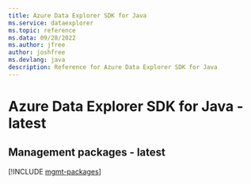 ```yaml
---
title: Azure Data Explorer SDK for Java
ms.service: dataexplorer
ms.topic: reference
ms.data: 09/28/2022
ms.author: jfree
author: joshfree
ms.devlang: java
description: Reference for Azure Data Explorer SDK for Java
---
```

# Azure Data Explorer SDK for Java - latest

## Management packages - latest
[!INCLUDE [mgmt-packages](data-explorer-mgmt-index.md)]